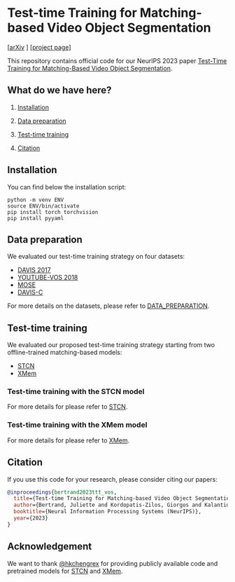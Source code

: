 # Test-time Training for Matching-based Video Object Segmentation

[[arXiv](https://openreview.net/pdf?id=9QsdPQlWiE) ] [[project page](https://jbertrand89.github.io/test-time-training-vos/)]

This repository contains official code for our NeurIPS 2023 paper 
[Test-Time Training for Matching-Based Video Object Segmentation](https://openreview.net/pdf?id=9QsdPQlWiE).

## What do we have here?
1. [Installation](#installation)

2. [Data preparation](#data-preparation)

3. [Test-time training](#test-time-training)

4. [Citation](#citation)

[//]: # (5. [References]&#40;#references&#41;)


## Installation

You can find below the installation script:

```
python -m venv ENV
source ENV/bin/activate
pip install torch torchvision
pip install pyyaml
```



## Data preparation

We evaluated our test-time training strategy on four datasets:
* [DAVIS 2017](https://davischallenge.org/)
* [YOUTUBE-VOS 2018](https://youtube-vos.org/)
* [MOSE](https://henghuiding.github.io/MOSE/)
* [DAVIS-C](https://jbertrand89.github.io/test-time-training-vos/)


For more details on the datasets, please refer to 
[DATA_PREPARATION](https://github.com/ttt-matching-based-vos/ttt_matching_vos/blob/main/DATA_PREPARATION.md).


## Test-time training

We evaluated our proposed test-time training strategy starting from two offline-trained matching-based models:
* [STCN](https://github.com/hkchengrex/STCN)
* [XMem](https://github.com/hkchengrex/XMem)

### Test-time training with the STCN model

For more details for please refer to [STCN](STCN/README.md).


### Test-time training with the XMem model

For more details for please refer to [XMem](XMem/README.md).


## Citation
If you use this code for your research, please consider citing our papers:
```bibtex
@inproceedings{bertrand2023ttt_vos,
  title={Test-time Training for Matching-based Video Object Segmentation},
  author={Bertrand, Juliette and Kordopatis-Zilos, Giorgos and Kalantidis, Yannis and Tolias, Giorgos},
  booktitle={Neural Information Processing Systems (NeurIPS)},
  year={2023}
}
```

## Acknowledgement

We want to thank [@hkchengrex](https://github.com/hkchengrex) 
for providing publicly available code and pretrained models for
[STCN](https://github.com/hkchengrex/STCN) and [XMem](https://github.com/hkchengrex/XMem).
